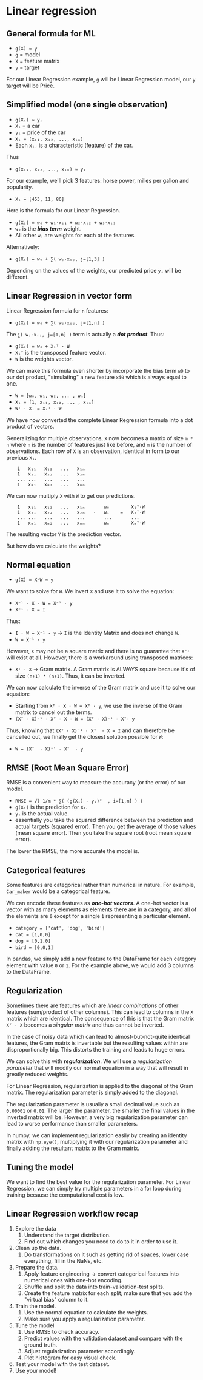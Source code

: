 # Linear regression

## General formula for ML

* `g(X) ≈ y`
* `g` = model
* `X` = feature matrix
* `y` = target

For our Linear Regression example, `g` will be Linear Regression model, our `y` target will be Price.

## Simplified model (one single observation)

* `g(Xᵢ) ≈ yᵢ`
* `Xᵢ` = a car
* `yᵢ` = price of the car
* `Xᵢ = (xᵢ₁, xᵢ₂, ..., xᵢₙ)`
* Each `xᵢⱼ` is a characteristic (feature) of the car.

Thus

* `g(xᵢ₁, xᵢ₂, ..., xᵢₙ) ≈ yᵢ`

For our example, we'll pick 3 features: horse power, milles per gallon and popularity.

* `Xᵢ = [453, 11, 86]`

Here is the formula for our Linear Regression.

* `g(Xᵢ) = w₀ + w₁·xᵢ₁ + w₂·xᵢ₂ + w₃·xᵢ₃`
* `w₀` is the ***bias term*** weight.
* All other `wⱼ` are weights for each of the features.

Alternatively:

* `g(Xᵢ) = w₀ + ∑( wⱼ·xᵢⱼ, j=[1,3] )`

Depending on the values of the weights, our predicted price `yᵢ` will be different.

## Linear Regression in vector form

Linear Regression formula for `n` features:

*  `g(Xᵢ) = w₀ + ∑( wⱼ·xᵢⱼ, j=[1,n] )`

The `∑( wⱼ·xᵢⱼ, j=[1,n] )` term is actually a ***dot product***. Thus:

* `g(Xᵢ) = w₀ + Xᵢᵀ · W`
* `Xᵢᵀ` is the transposed feature vector.
* `W` is the weights vector.

We can make this formula even shorter by incorporate the bias term `w0` to our dot product, "simulating" a new feature `xi0` which is always equal to one.

* `W = [w₀, w₁, w₂, ... , wₙ]`
* `Xᵢ = [1, xᵢ₁, xᵢ₂, ... , xᵢₙ]`
* `Wᵀ · Xᵢ = Xᵢᵀ · W`

We have now converted the complete Linear Regression formula into a dot product of vectors.

Generalizing for multiple observations, `X` now becomes a matrix of size `m * n` where `n` is the number of features just like before, and `m` is the number of observations. Each row of `X` is an observation, identical in form to our previous `Xᵢ`.

        1   x₁₁   x₁₂   ...   x₁ₙ
        1   x₂₁   x₂₂   ...   x₂ₙ
        ... ...   ...   ...   ...
        1   xₘ₁   xₘ₂   ...   xₘₙ 

We can now multiply `X` with `W` to get our predictions.

        1   x₁₁   x₁₂   ...   x₁ₙ       w₀        X₁ᵀ·W
        1   x₂₁   x₂₂   ...   x₂ₙ   ·   w₁    =   X₂ᵀ·W 
        ... ...   ...   ...   ...       ...       ...
        1   xₘ₁   xₘ₂   ...   xₘₙ       wₙ        Xₘᵀ·W

The resulting vector `Ŷ` is the prediction vector.

But how do we calculate the weights?

## Normal equation

* `g(X) = X·W ≈ y`

We want to solve for `W`. We invert `X` and use it to solve the equation:

* `X⁻¹ · X · W = X⁻¹ · y`
* `X⁻¹ · X = I`

Thus:
* `I · W = X⁻¹ · y` -> `I` is the Identity Matrix and does not change `W`.
* `W = X⁻¹ · y`

However, `X` may not be a square matrix and there is no guarantee that `X⁻¹` will exist at all. However, there is a workaround using transposed matrices:

* `Xᵀ · X` -> Gram matrix. A Gram matrix is ALWAYS square because it's of size `(n+1) * (n+1)`. Thus, it can be inverted.

We can now calculate the inverse of the Gram matrix and use it to solve our equation:

* Starting from `Xᵀ · X · W = Xᵀ · y`, we use the inverse of the Gram matrix to cancel out the terms.
* `(Xᵀ · X)⁻¹ · Xᵀ · X · W = (Xᵀ · X)⁻¹ · Xᵀ· y`

Thus, knowing that `(Xᵀ · X)⁻¹ · Xᵀ  · X = I` and can therefore be cancelled out, we finally get the closest solution possible for `W`:

* `W = (Xᵀ  · X)⁻¹ · Xᵀ  · y`

## RMSE (Root Mean Square Error)

RMSE is a convenient way to measure the accuracy (or the error) of our model.

* `RMSE = √( 1/m * ∑( (g(Xᵢ) - yᵢ)²	 , i=[1,m] ) )`
* `g(Xᵢ)` is the prediction for `Xᵢ`.
* `yᵢ` is the actual value.
* essentially you take the squared difference between the prediction and actual targets (squared error). Then you get the average of those values (mean square error). Then you take the square root (root mean square error).

The lower the RMSE, the more accurate the model is.

## Categorical features

Some features are categorical rather than numerical in nature. For example, `Car_maker` would be a categorical feature.

We can encode these features as ***one-hot vectors***.  A one-hot vector is a vector with as many elements as elements there are in a category, and all of the elements are `0` except for a single `1` representing a particular element.

* `category = ['cat', 'dog', 'bird']`
* `cat = [1,0,0]`
* `dog = [0,1,0]`
* `bird = [0,0,1]`

In pandas, we simply add a new feature to the DataFrame for each category element with value `0` or `1`. For the example above, we would add 3 columns to the DataFrame.

## Regularization

Sometimes there are features which are _linear combinations_ of other features (sum/product of other columns). This can lead to columns in the `X` matrix which are identical. The consequence of this is that the Gram matrix `Xᵀ · X` becomes a _singular matrix_ and thus cannot be inverted.

In the case of noisy data which can lead to almost-but-not-quite identical features, the Gram matrix is invertable but the resulting values within are disproportionally big. This distorts the training and leads to huge errors.

We can solve this with ***regularization***. We will use a _regularization parameter_ that will modify our normal equation in a way that will result in greatly reduced weights.

For Linear Regression, regularization is applied to the diagonal of the Gram matrix. The regularization parameter is simply added to the diagonal.

The regularization parameter is usually a small decimal value such as `0.00001` or `0.01`. The larger the parameter, the smaller the final values in the inverted matrix will be. However, a very big regularization parameter can lead to worse performance than smaller parameters.

In numpy, we can implement regularization easily by creating an identity matrix with `np.eye()`, multiplying it with our regularization parameter and finally adding the resultant matrix to the Gram matrix.

## Tuning the model

We want to find the best value for the regularization parameter. For Linear Regression, we can simply try multiple parameters in a for loop during training because the computational cost is low.

## Linear Regression workflow recap

1. Explore the data
    1. Understand the target distribution.
    1. Find out which changes you need to do to it in order to use it.
1. Clean up the data.
    1. Do transformations on it such as getting rid of spaces, lower case everything, fill in the NaNs, etc.
1. Prepare the data.
    1. Apply feature engineering -> convert categorical features into numerical ones with one-hot encoding.
    1. Shuffle and split the data into train-validation-test splits.
    1. Create the feature matrix for each split; make sure that you add the "virtual bias" column to it.
1. Train the model.
    1. Use the normal equation to calculate the weights.
    1. Make sure you apply a regularization parameter.
1. Tune the model
    1. Use RMSE to check accuracy.
    1. Predict values with the validation dataset and compare with the ground truth.
    1. Adjust regularization parameter accordingly.
    1. Plot histogram for easy visual check.
1. Test your model with the test dataset.
1. Use your model!